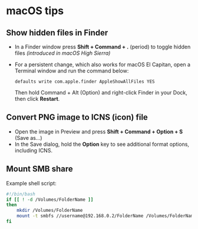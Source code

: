# macOS tips

## Show hidden files in Finder

* In a Finder window press **Shift + Command + .** (period) to toggle hidden files *(introduced in macOS High Sierra)*

* For a persistent change, which also works for macOS El Capitan, open a Terminal window and run the command below:
  ```shell
  defaults write com.apple.finder AppleShowAllFiles YES
  ```
  Then hold Command + Alt (Option) and right-click Finder in your Dock, then click **Restart**.

## Convert PNG image to ICNS (icon) file

* Open the image in Preview and press **Shift + Command + Option + S** (Save as...)
* In the Save dialog, hold the **Option** key to see additional format options, including ICNS.

## Mount SMB share

Example shell script:

```bash
#!/bin/bash
if [[ ! -d /Volumes/FolderName ]]
then
	mkdir /Volumes/FolderName
	mount -t smbfs //username@192.168.0.2/FolderName /Volumes/FolderName
fi
```
